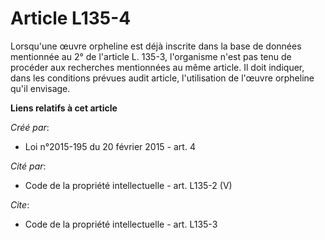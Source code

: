 # Article L135-4

Lorsqu'une œuvre orpheline est déjà inscrite dans la base de données mentionnée au 2° de l'article L. 135-3, l'organisme
n'est pas tenu de procéder aux recherches mentionnées au même article. Il doit indiquer, dans les conditions prévues audit
article, l'utilisation de l'œuvre orpheline qu'il envisage.

**Liens relatifs à cet article**

_Créé par_:

  - Loi n°2015-195 du 20 février 2015 - art. 4

_Cité par_:

  - Code de la propriété intellectuelle - art. L135-2 (V)

_Cite_:

  - Code de la propriété intellectuelle - art. L135-3
